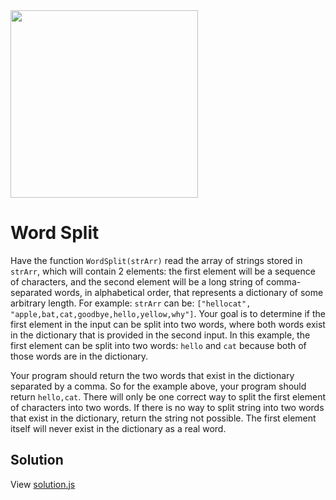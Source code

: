 <img src="https://coderbytestaticimages.s3.amazonaws.com/consumer-v2/nav/coderbyte_logo_digital_multi_light.png" width="300" />

# Word Split
Have the function `WordSplit(strArr)` read the array of strings stored in `strArr`, which will contain 2 elements: the first element will be a sequence of characters, and the second element will be a long string of comma-separated words, in alphabetical order, that represents a dictionary of some arbitrary length. For example: `strArr` can be: `["hellocat", "apple,bat,cat,goodbye,hello,yellow,why"]`. Your goal is to determine if the first element in the input can be split into two words, where both words exist in the dictionary that is provided in the second input. In this example, the first element can be split into two words: `hello` and `cat` because both of those words are in the dictionary.

Your program should return the two words that exist in the dictionary separated by a comma. So for the example above, your program should return `hello,cat`. There will only be one correct way to split the first element of characters into two words. If there is no way to split string into two words that exist in the dictionary, return the string not possible. The first element itself will never exist in the dictionary as a real word.

## Solution
View [solution.js](https://github.com/udede/coderbyte/blob/main/word-split/solution.js)
